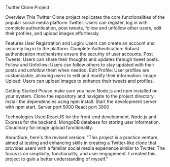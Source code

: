 Twitter Clone Project

Overview
This Twitter Clone project replicates the core functionalities of the popular social media platform Twitter. Users can register, log in with complete authentication, post tweets, follow and unfollow other users, edit their profiles, and upload images effortlessly.

Features
User Registration and Login: Users can create an account and securely log in to the platform.
Complete Authentication: Robust authentication mechanisms ensure the security of user accounts.
Post Tweets: Users can share their thoughts and updates through tweet posts.
Follow and Unfollow: Users can follow others to stay updated with their posts and unfollow them when needed.
Edit Profile: User profiles are customizable, allowing users to edit and modify their information.
Image Upload: Users can upload images to enhance their tweets and profiles.

Getting Started
Please make sure you have Node.js and npm installed on your system.
Clone the repository and navigate to the project directory.
Install the dependencies using npm install.
Start the development server with npm start.
Server port 5000
React port 3000

Technologies Used
ReactJS for the front-end development.
Node.js and Express for the backend.
MongoDB database for storing user information.
Cloudinary for image upload functionality.

AboutSure, here's the revised version:
"This project is a practice venture, aimed at testing and enhancing skills in creating a Twitter-like clone that provides users with a familiar social media experience similar to Twitter.
The focus is on simplicity, functionality, and user engagement. I created this project to gain a better understanding of myself."
